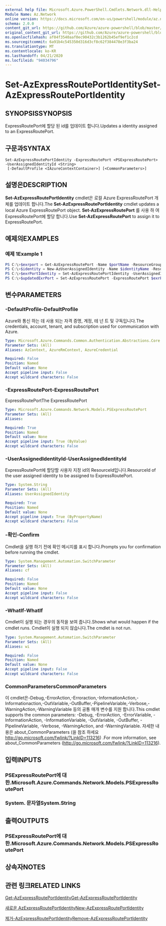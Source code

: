 ```yaml
---
external help file: Microsoft.Azure.PowerShell.Cmdlets.Network.dll-Help.xml
Module Name: Az.Network
online version: https://docs.microsoft.com/en-us/powershell/module/az.network/set-azexpressrouteportidentity
schema: 2.0.0
content_git_url: https://github.com/Azure/azure-powershell/blob/master/src/Network/Network/help/Set-AzExpressRoutePortIdentity.md
original_content_git_url: https://github.com/Azure/azure-powershell/blob/master/src/Network/Network/help/Set-AzExpressRoutePortIdentity.md
ms.openlocfilehash: af04f3540aaf0ec90432c3b1262b45ef9ef1c2cd
ms.sourcegitcommit: 6a91b4c545350d316d3cf8c62f384478e3f3ba24
ms.translationtype: MT
ms.contentlocale: ko-KR
ms.lasthandoff: 04/21/2020
ms.locfileid: "94034796"
---
```

# <span data-ttu-id="2a60e-101">Set-AzExpressRoutePortIdentity</span><span class="sxs-lookup"><span data-stu-id="2a60e-101">Set-AzExpressRoutePortIdentity</span></span>

## <span data-ttu-id="2a60e-102">SYNOPSIS</span><span class="sxs-lookup"><span data-stu-id="2a60e-102">SYNOPSIS</span></span>
<span data-ttu-id="2a60e-103">ExpressRoutePort에 할당 된 id를 업데이트 합니다.</span><span class="sxs-lookup"><span data-stu-id="2a60e-103">Updates a identity assigned to an ExpressRoutePort.</span></span>

## <span data-ttu-id="2a60e-104">구문과</span><span class="sxs-lookup"><span data-stu-id="2a60e-104">SYNTAX</span></span>

```
Set-AzExpressRoutePortIdentity -ExpressRoutePort <PSExpressRoutePort> -UserAssignedIdentityId <String>
 [-DefaultProfile <IAzureContextContainer>] [<CommonParameters>]
```

## <span data-ttu-id="2a60e-105">설명은</span><span class="sxs-lookup"><span data-stu-id="2a60e-105">DESCRIPTION</span></span>
<span data-ttu-id="2a60e-106">**Set-AzExpressRoutePortIdentity** cmdlet은 로컬 Azure ExpressRoutePort 개체를 업데이트 합니다.</span><span class="sxs-lookup"><span data-stu-id="2a60e-106">The **Set-AzExpressRoutePortIdentity** cmdlet updates a local Azure ExpressRoutePort object.</span></span> <span data-ttu-id="2a60e-107">**Set-AzExpressRoutePort** 를 사용 하 여 ExpressRoutePort에 할당 합니다.</span><span class="sxs-lookup"><span data-stu-id="2a60e-107">Use **Set-AzExpressRoutePort** to assign it to ExpressRoutePort.</span></span>

## <span data-ttu-id="2a60e-108">예제의</span><span class="sxs-lookup"><span data-stu-id="2a60e-108">EXAMPLES</span></span>

### <span data-ttu-id="2a60e-109">예제 1</span><span class="sxs-lookup"><span data-stu-id="2a60e-109">Example 1</span></span>
```powershell
PS C:\>$exrport = Get-AzExpressRoutePort -Name $portName -ResourceGroupName $rgName
PS C:\>$identity = New-AzUserAssignedIdentity -Name $identityName -ResourceGroupName $rgName -Location $location
PS C:\>$exrPortIdentity = Set-AzExpressRoutePortIdentity -UserAssignedIdentity $identity.Id -ExpressRoutePort $exrPort
PS C:\>$updatedExrPort = Set-AzExpressRoutePort -ExpressRoutePort $exrPort
```

## <span data-ttu-id="2a60e-110">변수</span><span class="sxs-lookup"><span data-stu-id="2a60e-110">PARAMETERS</span></span>

### <span data-ttu-id="2a60e-111">-DefaultProfile</span><span class="sxs-lookup"><span data-stu-id="2a60e-111">-DefaultProfile</span></span>
<span data-ttu-id="2a60e-112">Azure와 통신 하는 데 사용 되는 자격 증명, 계정, 테 넌 트 및 구독입니다.</span><span class="sxs-lookup"><span data-stu-id="2a60e-112">The credentials, account, tenant, and subscription used for communication with Azure.</span></span>

```yaml
Type: Microsoft.Azure.Commands.Common.Authentication.Abstractions.Core.IAzureContextContainer
Parameter Sets: (All)
Aliases: AzContext, AzureRmContext, AzureCredential

Required: False
Position: Named
Default value: None
Accept pipeline input: False
Accept wildcard characters: False
```

### <span data-ttu-id="2a60e-113">-ExpressRoutePort</span><span class="sxs-lookup"><span data-stu-id="2a60e-113">-ExpressRoutePort</span></span>
<span data-ttu-id="2a60e-114">ExpressRoutePort</span><span class="sxs-lookup"><span data-stu-id="2a60e-114">The ExpressRoutePort</span></span>

```yaml
Type: Microsoft.Azure.Commands.Network.Models.PSExpressRoutePort
Parameter Sets: (All)
Aliases:

Required: True
Position: Named
Default value: None
Accept pipeline input: True (ByValue)
Accept wildcard characters: False
```

### <span data-ttu-id="2a60e-115">-UserAssignedIdentityId</span><span class="sxs-lookup"><span data-stu-id="2a60e-115">-UserAssignedIdentityId</span></span>
<span data-ttu-id="2a60e-116">ExpressRoutePort에 할당할 사용자 지정 id의 ResourceId입니다.</span><span class="sxs-lookup"><span data-stu-id="2a60e-116">ResourceId of the user assigned identity to be assigned to ExpressRoutePort.</span></span>

```yaml
Type: System.String
Parameter Sets: (All)
Aliases: UserAssignedIdentity

Required: True
Position: Named
Default value: None
Accept pipeline input: True (ByPropertyName)
Accept wildcard characters: False
```

### <span data-ttu-id="2a60e-117">-확인</span><span class="sxs-lookup"><span data-stu-id="2a60e-117">-Confirm</span></span>
<span data-ttu-id="2a60e-118">Cmdlet을 실행 하기 전에 확인 메시지를 표시 합니다.</span><span class="sxs-lookup"><span data-stu-id="2a60e-118">Prompts you for confirmation before running the cmdlet.</span></span>

```yaml
Type: System.Management.Automation.SwitchParameter
Parameter Sets: (All)
Aliases: cf

Required: False
Position: Named
Default value: None
Accept pipeline input: False
Accept wildcard characters: False
```

### <span data-ttu-id="2a60e-119">-WhatIf</span><span class="sxs-lookup"><span data-stu-id="2a60e-119">-WhatIf</span></span>
<span data-ttu-id="2a60e-120">Cmdlet이 실행 되는 경우의 동작을 보여 줍니다.</span><span class="sxs-lookup"><span data-stu-id="2a60e-120">Shows what would happen if the cmdlet runs.</span></span>
<span data-ttu-id="2a60e-121">Cmdlet이 실행 되지 않습니다.</span><span class="sxs-lookup"><span data-stu-id="2a60e-121">The cmdlet is not run.</span></span>

```yaml
Type: System.Management.Automation.SwitchParameter
Parameter Sets: (All)
Aliases: wi

Required: False
Position: Named
Default value: None
Accept pipeline input: False
Accept wildcard characters: False
```

### <span data-ttu-id="2a60e-122">CommonParameters</span><span class="sxs-lookup"><span data-stu-id="2a60e-122">CommonParameters</span></span>
<span data-ttu-id="2a60e-123">이 cmdlet은-Debug,-ErrorAction,-Erroraction,-InformationAction,-Informationaction,-OutVariable,-OutBuffer,-PipelineVariable,-Verbose,-WarningAction,-WarningVariable 등의 공통 매개 변수를 지원 합니다.</span><span class="sxs-lookup"><span data-stu-id="2a60e-123">This cmdlet supports the common parameters: -Debug, -ErrorAction, -ErrorVariable, -InformationAction, -InformationVariable, -OutVariable, -OutBuffer, -PipelineVariable, -Verbose, -WarningAction, and -WarningVariable.</span></span> <span data-ttu-id="2a60e-124">자세한 내용은 about_CommonParameters (을 참조 하세요 http://go.microsoft.com/fwlink/?LinkID=113216) .</span><span class="sxs-lookup"><span data-stu-id="2a60e-124">For more information, see about_CommonParameters (http://go.microsoft.com/fwlink/?LinkID=113216).</span></span>

## <span data-ttu-id="2a60e-125">입력</span><span class="sxs-lookup"><span data-stu-id="2a60e-125">INPUTS</span></span>

### <span data-ttu-id="2a60e-126">PSExpressRoutePort에 대 한.</span><span class="sxs-lookup"><span data-stu-id="2a60e-126">Microsoft.Azure.Commands.Network.Models.PSExpressRoutePort</span></span>

### <span data-ttu-id="2a60e-127">System. 문자열</span><span class="sxs-lookup"><span data-stu-id="2a60e-127">System.String</span></span>

## <span data-ttu-id="2a60e-128">출력</span><span class="sxs-lookup"><span data-stu-id="2a60e-128">OUTPUTS</span></span>

### <span data-ttu-id="2a60e-129">PSExpressRoutePort에 대 한.</span><span class="sxs-lookup"><span data-stu-id="2a60e-129">Microsoft.Azure.Commands.Network.Models.PSExpressRoutePort</span></span>

## <span data-ttu-id="2a60e-130">상속자</span><span class="sxs-lookup"><span data-stu-id="2a60e-130">NOTES</span></span>

## <span data-ttu-id="2a60e-131">관련 링크</span><span class="sxs-lookup"><span data-stu-id="2a60e-131">RELATED LINKS</span></span>
[<span data-ttu-id="2a60e-132">Get-AzExpressRoutePortIdentity</span><span class="sxs-lookup"><span data-stu-id="2a60e-132">Get-AzExpressRoutePortIdentity</span></span>](./Get-AzExpressRoutePortIdentity.md)

[<span data-ttu-id="2a60e-133">새로운 AzExpressRoutePortIdentity</span><span class="sxs-lookup"><span data-stu-id="2a60e-133">New-AzExpressRoutePortIdentity</span></span>](./New-AzExpressRoutePortIdentity.md)

[<span data-ttu-id="2a60e-134">제거-AzExpressRoutePortIdentity</span><span class="sxs-lookup"><span data-stu-id="2a60e-134">Remove-AzExpressRoutePortIdentity</span></span>](./Remove-AzExpressRoutePortIdentity.md)
